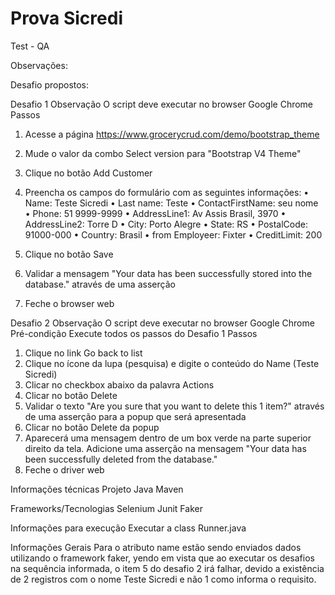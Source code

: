 # Prova Sicredi
Test - QA

Observações:

Desafio propostos:

Desafio 1
Observação
  O script deve executar no browser Google Chrome
Passos
1. Acesse a página https://www.grocerycrud.com/demo/bootstrap_theme
2. Mude o valor da combo Select version para "Bootstrap V4 Theme"
3. Clique no botão Add Customer
4. Preencha os campos do formulário com as seguintes informações:
  • Name: Teste Sicredi
  • Last name: Teste
  • ContactFirstName: seu nome
  • Phone: 51 9999-9999
  • AddressLine1: Av Assis Brasil, 3970
  • AddressLine2: Torre D
  • City: Porto Alegre
  • State: RS
  • PostalCode: 91000-000
  • Country: Brasil
  • from Employeer: Fixter
  • CreditLimit: 200

5. Clique no botão Save
6. Validar a mensagem "Your data has been successfully stored into the database."
através de uma asserção
7. Feche o browser web


Desafio 2
Observação
O script deve executar no browser Google Chrome
Pré-condição
  Execute todos os passos do Desafio 1
Passos
1. Clique no link Go back to list
2. Clique no ícone da lupa (pesquisa) e digite o conteúdo do Name (Teste Sicredi)
3. Clicar no checkbox abaixo da palavra Actions
4. Clicar no botão Delete
5. Validar o texto "Are you sure that you want to delete this 1 item?" através de uma
asserção para a popup que será apresentada
6. Clicar no botão Delete da popup
7. Aparecerá uma mensagem dentro de um box verde na parte superior direito da tela.
Adicione uma asserção na mensagem "Your data has been successfully deleted from
the database."
8. Feche o driver web



Informações técnicas
Projeto Java Maven

Frameworks/Tecnologias
Selenium
Junit
Faker



Informações para execução
Executar a class Runner.java


Informações Gerais
Para o atributo name estão sendo enviados dados utilizando o framework faker, yendo em vista que ao executar os desafios na sequência informada, o item 5 do desafio 2 irá falhar, devido a existência de 2 registros com o nome Teste Sicredi e não 1 como informa o requisito.  

